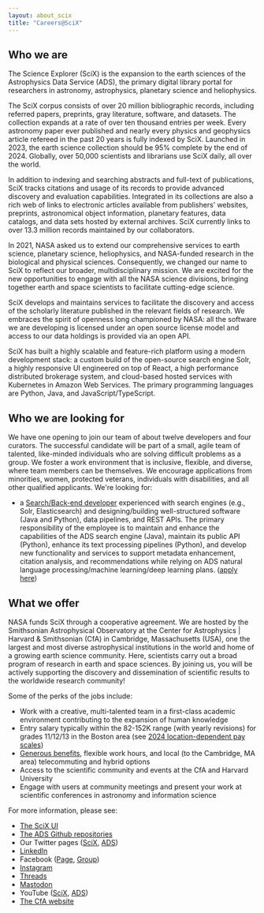 ```yaml
---
layout: about_scix
title: "Careers@SciX"
---
```


## Who we are

The Science Explorer (SciX) is the expansion to the earth sciences of the Astrophysics Data Service (ADS), the primary digital library portal for researchers in astronomy, astrophysics, planetary science and heliophysics.

The SciX corpus consists of over 20 million bibliographic records, including referred papers, preprints, gray literature, software, and datasets. The collection expands at a rate of over ten thousand entries per week. Every astronomy paper ever published and nearly every physics and geophysics article refereed in the past 20 years is fully indexed by SciX. Launched in 2023, the earth science collection should be 95% complete by the end of 2024. Globally, over 50,000 scientists and librarians use SciX daily, all over the world.

In addition to indexing and searching abstracts and full-text of publications, SciX tracks citations and usage of its records to provide advanced discovery and evaluation capabilities. Integrated in its collections are also a rich web of links to electronic articles available from publishers’ websites, preprints, astronomical object information, planetary features, data catalogs, and data sets hosted by external archives. SciX currently links to over 13.3 million records maintained by our collaborators. 

In 2021, NASA asked us to extend our comprehensive services to earth science, planetary science, heliophysics, and NASA-funded research in the biological and physical sciences. Consequently, we changed our name to SciX to reflect our broader, multidisciplinary mission. We are excited for the new opportunities to engage with all the NASA science divisions, bringing together earth and space scientists to facilitate cutting-edge science. 

SciX develops and maintains services to facilitate the discovery and access of the scholarly literature published in the relevant fields of research. We embraces the spirit of openness long championed by NASA: all the software we are developing is licensed under an open source license model and access to our data holdings is provided via an open API.

SciX has built a highly scalable and feature-rich platform using a modern development stack: a custom build of the open-source search engine Solr, a highly responsive UI engineered on top of React, a high performance distributed brokerage system, and cloud-based hosted services with Kubernetes in Amazon Web Services. The primary programming languages are Python, Java, and JavaScript/TypeScript.

## Who we are looking for

We have one opening to join our team of about twelve developers and four curators. The successful candidate will be part of a small, agile team of talented, like-minded individuals who are solving difficult problems as a group. We foster a work environment that is inclusive, flexible, and diverse, where team members can be themselves. We encourage applications from minorities, women, protected veterans, individuals with disabilities, and all other qualified applicants. We're looking for:
* a [Search/Back-end developer](https://cfa.harvard.edu/opportunities/sao-employment-opportunities/posting-24-49) experienced with search engines (e.g., Solr, Elasticsearch) and designing/building well-structured software (Java and Python), data pipelines, and REST APIs. The primary responsibility of the employee is to maintain and enhance the capabilities of the ADS search engine (Java), maintain its public API (Python), enhance its text processing pipelines (Python), and develop new functionality and services to support metadata enhancement, citation analysis, and recommendations while relying on ADS natural language processing/machine learning/deep learning plans. ([apply here](https://trustcareers.si.edu/en/postings/a7082567-bac9-4cbc-955f-bec97b685c3d))

## What we offer

NASA funds SciX through a cooperative agreement.  We are hosted by the Smithsonian Astrophysical Observatory at the Center for Astrophysics \| Harvard & Smithsonian (CfA) in Cambridge, Massachusetts (USA), one the largest and most diverse astrophysical institutions in the world and home of a growing earth science community. Here, scientists carry out a broad program of research in earth and space sciences. By joining us, you will be actively supporting the discovery and dissemination of scientific results to the worldwide research community!

Some of the perks of the jobs include:

  * Work with a creative, multi-talented team in a first-class academic environment contributing to the expansion of human knowledge
  * Entry salary typically within the 82-152K range (with yearly revisions) for grades 11/12/13 in the Boston area (see [2024 location-dependent pay scales](https://www.opm.gov/policy-data-oversight/pay-leave/salaries-wages/salary-tables/24Tables/html/BOS.aspx))
  * [Generous benefits](https://pweb.cfa.harvard.edu/people/smithsonian-astrophysical-observatory-human-resources/sao-trust-fund-employee-benefits), flexible work hours, and local (to the Cambridge, MA area) telecommuting and hybrid options
  * Access to the scientific community and events at the CfA and Harvard University
  * Engage with users at community meetings and present your work at scientific conferences in astronomy and information science

For more information, please see:

  * [The SciX UI](https://scixplorer.org/)
  * [The ADS Github repositories](https://github.com/adsabs)
  * Our Twitter pages ([SciX](https://twitter.com/SciXCommunity), [ADS](https://twitter.com/adsabs)) 
  * [LinkedIn](https://www.linkedin.com/company/scixcommunity) 
  * Facebook ([Page](https://www.facebook.com/SciXCommunity), [Group](https://www.facebook.com/groups/scixcommunity))
  * [Instagram](https://www.instagram.com/scixcommunity/suiHmQaZCStjdBQ53vCc/edit)
  * [Threads](https://www.threads.net/@scixcommunity)
  * [Mastodon](https://mastodon.social/@SciXCommunity)
  * YouTube ([SciX](https://youtube.com/@SciXCommunity), [ADS]())
  * [The CfA website](https://cfa.harvard.edu/)


